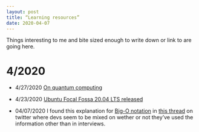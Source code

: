 ```yaml
---
layout: post
title: “Learning resources”
date: 2020-04-07
---
```


Things interesting to me and bite sized enough to write down or link to are going here.

# 4/2020
* 4/27/2020 [On quantum computing](https://news.ycombinator.com/item?id=22989280)

* 4/23/2020 [Ubuntu Focal Fossa 20.04 LTS released](https://wiki.ubuntu.com/FocalFossa/ReleaseNotes)

* 04/07/2020 I found this explanation for [Big-O notation](https://justin.abrah.ms/computer-science/big-o-notation-explained.html) in [this thread](https://twitter.com/lynncyrin/status/1247309754671583232?s=21) on twitter where devs seem to be mixed on wether or not they’ve used the information other than in interviews. 